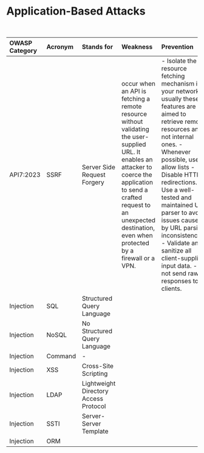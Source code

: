 <h1>Application-Based Attacks</h1>




<br>

| **OWASP Category**   | Acronym        | Stands for                             |  Weakness                                 | Prevention                                 |
| :--------------- | :------------- | :------------------------------------- | :---------------------------------------- | :----------------------------------------  |
| API7:2023        | SSRF           | Server Side Request Forgery            |  occur when an API is fetching a remote resource without validating the user-supplied URL. It enables an attacker to coerce the application to send a crafted request to an unexpected destination, even when protected by a firewall or a VPN. | - Isolate the resource fetching mechanism in your network: usually these features are aimed to retrieve remote resources and not internal ones.   - Whenever possible, use allow lists - Disable HTTP redirections. - Use a well-tested and maintained URL parser to avoid issues caused by URL parsing inconsistencies. - Validate and sanitize all client-supplied input data. - Do not send raw responses to clients.|
| Injection        | SQL            | Structured Query Language              |
| Injection        | NoSQL          | No Structured Query Language           |
| Injection        | Command        | -                                      |
| Injection        | XSS            | Cross-Site Scripting                   |
| Injection        | LDAP           | Lightweight Directory Access Protocol  |
| Injection        | SSTI           | Server-Server Template                 |
| Injection        | ORM            |                                        |

